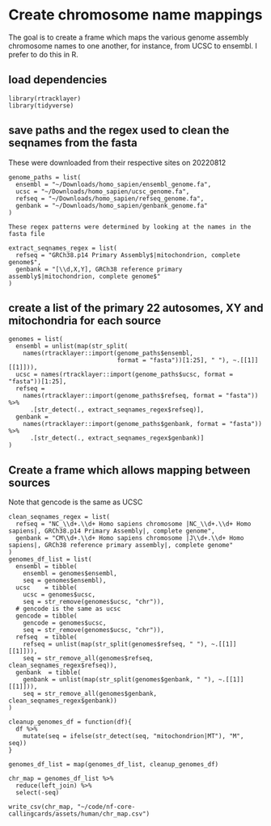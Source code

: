 # Create chromosome name mappings

The goal is to create a frame which maps the various genome assembly 
chromosome names to one another, for instance, from UCSC to ensembl. I prefer 
to do this in R.

## load dependencies

```{r setup}
library(rtracklayer)
library(tidyverse)
```

## save paths and the regex used to clean the seqnames from the fasta

These were downloaded from their respective sites on 20220812

```{r}
genome_paths = list(
  ensembl = "~/Downloads/homo_sapien/ensembl_genome.fa",
  ucsc = "~/Downloads/homo_sapien/ucsc_genome.fa",
  refseq = "~/Downloads/homo_sapien/refseq_genome.fa",
  genbank = "~/Downloads/homo_sapien/genbank_genome.fa"
)

These regex patterns were determined by looking at the names in the fasta file

extract_seqnames_regex = list(
  refseq = "GRCh38.p14 Primary Assembly$|mitochondrion, complete genome$",
  genbank = "[\\d,X,Y], GRCh38 reference primary assembly$|mitochondrion, complete genome$"
)
```

## create a list of the primary 22 autosomes, XY and mitochondria for each source
```{r}
genomes = list(
  ensembl = unlist(map(str_split(
    names(rtracklayer::import(genome_paths$ensembl, 
                              format = "fasta"))[1:25], " "), ~.[[1]][[1]])),
  ucsc = names(rtracklayer::import(genome_paths$ucsc, format = "fasta"))[1:25],
  refseq = 
    names(rtracklayer::import(genome_paths$refseq, format = "fasta")) %>% 
      .[str_detect(., extract_seqnames_regex$refseq)],
  genbank = 
    names(rtracklayer::import(genome_paths$genbank, format = "fasta")) %>% 
      .[str_detect(., extract_seqnames_regex$genbank)]
)
```

## Create a frame which allows mapping between sources

Note that gencode is the same as UCSC

```{r}
clean_seqnames_regex = list(
  refseq = "NC_\\d+.\\d+ Homo sapiens chromosome |NC_\\d+.\\d+ Homo sapiens|, GRCh38.p14 Primary Assembly|, complete genome",
  genbank = "CM\\d+.\\d+ Homo sapiens chromosome |J\\d+.\\d+ Homo sapiens|, GRCh38 reference primary assembly|, complete genome"
)
genomes_df_list = list(
  ensembl = tibble(
    ensembl = genomes$ensembl, 
    seq = genomes$ensembl),
  ucsc    = tibble(
    ucsc = genomes$ucsc, 
    seq = str_remove(genomes$ucsc, "chr")),
  # gencode is the same as ucsc
  gencode = tibble(
    gencode = genomes$ucsc, 
    seq = str_remove(genomes$ucsc, "chr")),
  refseq  = tibble(
    refseq = unlist(map(str_split(genomes$refseq, " "), ~.[[1]][[1]])), 
    seq = str_remove_all(genomes$refseq, clean_seqnames_regex$refseq)),
  genbank  = tibble(
    genbank = unlist(map(str_split(genomes$genbank, " "), ~.[[1]][[1]])), 
    seq = str_remove_all(genomes$genbank, clean_seqnames_regex$genbank))
)

cleanup_genomes_df = function(df){
  df %>%
    mutate(seq = ifelse(str_detect(seq, "mitochondrion|MT"), "M", seq))
}

genomes_df_list = map(genomes_df_list, cleanup_genomes_df)

chr_map = genomes_df_list %>%
  reduce(left_join) %>%
  select(-seq)

write_csv(chr_map, "~/code/nf-core-callingcards/assets/human/chr_map.csv")
```